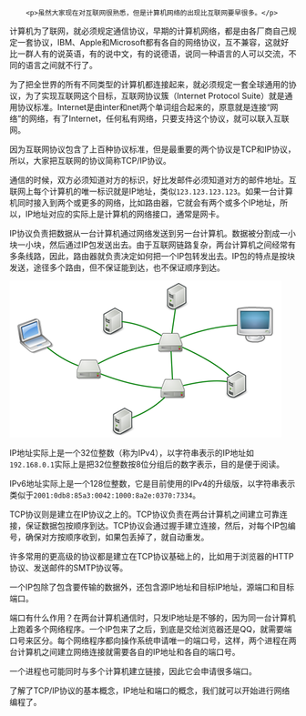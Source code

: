 ﻿
        <p>虽然大家现在对互联网很熟悉，但是计算机网络的出现比互联网要早很多。</p>
<p>计算机为了联网，就必须规定通信协议，早期的计算机网络，都是由各厂商自己规定一套协议，IBM、Apple和Microsoft都有各自的网络协议，互不兼容，这就好比一群人有的说英语，有的说中文，有的说德语，说同一种语言的人可以交流，不同的语言之间就不行了。</p>
<p>为了把全世界的所有不同类型的计算机都连接起来，就必须规定一套全球通用的协议，为了实现互联网这个目标，互联网协议簇（Internet Protocol Suite）就是通用协议标准。Internet是由inter和net两个单词组合起来的，原意就是连接“网络”的网络，有了Internet，任何私有网络，只要支持这个协议，就可以联入互联网。</p>
<p>因为互联网协议包含了上百种协议标准，但是最重要的两个协议是TCP和IP协议，所以，大家把互联网的协议简称TCP/IP协议。</p>
<p>通信的时候，双方必须知道对方的标识，好比发邮件必须知道对方的邮件地址。互联网上每个计算机的唯一标识就是IP地址，类似<code>123.123.123.123</code>。如果一台计算机同时接入到两个或更多的网络，比如路由器，它就会有两个或多个IP地址，所以，IP地址对应的实际上是计算机的网络接口，通常是网卡。</p>
<p>IP协议负责把数据从一台计算机通过网络发送到另一台计算机。数据被分割成一小块一小块，然后通过IP包发送出去。由于互联网链路复杂，两台计算机之间经常有多条线路，因此，路由器就负责决定如何把一个IP包转发出去。IP包的特点是按块发送，途径多个路由，但不保证能到达，也不保证顺序到达。</p>
<p><img src="../files/attachments/001410416110024ba5ff10ba0034fa8bfb1d5f7379bfaa6000.jpg" alt="internet-computers"></p>
<p>IP地址实际上是一个32位整数（称为IPv4），以字符串表示的IP地址如<code>192.168.0.1</code>实际上是把32位整数按8位分组后的数字表示，目的是便于阅读。</p>
<p>IPv6地址实际上是一个128位整数，它是目前使用的IPv4的升级版，以字符串表示类似于<code>2001:0db8:85a3:0042:1000:8a2e:0370:7334</code>。</p>
<p>TCP协议则是建立在IP协议之上的。TCP协议负责在两台计算机之间建立可靠连接，保证数据包按顺序到达。TCP协议会通过握手建立连接，然后，对每个IP包编号，确保对方按顺序收到，如果包丢掉了，就自动重发。</p>
<p>许多常用的更高级的协议都是建立在TCP协议基础上的，比如用于浏览器的HTTP协议、发送邮件的SMTP协议等。</p>
<p>一个IP包除了包含要传输的数据外，还包含源IP地址和目标IP地址，源端口和目标端口。</p>
<p>端口有什么作用？在两台计算机通信时，只发IP地址是不够的，因为同一台计算机上跑着多个网络程序。一个IP包来了之后，到底是交给浏览器还是QQ，就需要端口号来区分。每个网络程序都向操作系统申请唯一的端口号，这样，两个进程在两台计算机之间建立网络连接就需要各自的IP地址和各自的端口号。</p>
<p>一个进程也可能同时与多个计算机建立链接，因此它会申请很多端口。</p>
<p>了解了TCP/IP协议的基本概念，IP地址和端口的概念，我们就可以开始进行网络编程了。</p>

    